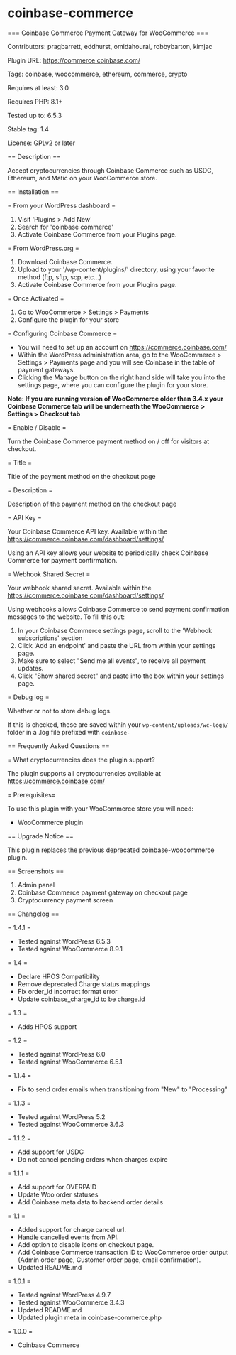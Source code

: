 # coinbase-commerce

=== Coinbase Commerce Payment Gateway for WooCommerce ===

Contributors: pragbarrett, eddhurst, omidahourai, robbybarton, kimjac

Plugin URL: https://commerce.coinbase.com/

Tags: coinbase, woocommerce, ethereum, commerce, crypto

Requires at least: 3.0

Requires PHP: 8.1+

Tested up to: 6.5.3

Stable tag: 1.4

License: GPLv2 or later

== Description ==

Accept cryptocurrencies through Coinbase Commerce such as USDC, Ethereum, and Matic on your WooCommerce store.

== Installation ==

= From your WordPress dashboard =

1. Visit 'Plugins > Add New'
2. Search for 'coinbase commerce'
3. Activate Coinbase Commerce from your Plugins page.

= From WordPress.org =

1. Download Coinbase Commerce.
2. Upload to your '/wp-content/plugins/' directory, using your favorite method (ftp, sftp, scp, etc...)
3. Activate Coinbase Commerce from your Plugins page.

= Once Activated =

1. Go to WooCommerce > Settings > Payments
2. Configure the plugin for your store

= Configuring Coinbase Commerce =

* You will need to set up an account on https://commerce.coinbase.com/
* Within the WordPress administration area, go to the WooCommerce > Settings > Payments page and you will see Coinbase in the table of payment gateways.
* Clicking the Manage button on the right hand side will take you into the settings page, where you can configure the plugin for your store.

**Note: If you are running version of WooCommerce older than 3.4.x your Coinbase Commerce tab will be underneath the WooCommerce > Settings > Checkout tab**

= Enable / Disable =

Turn the Coinbase Commerce payment method on / off for visitors at checkout.

= Title =

Title of the payment method on the checkout page

= Description =

Description of the payment method on the checkout page

= API Key =

Your Coinbase Commerce API key. Available within the https://commerce.coinbase.com/dashboard/settings/

Using an API key allows your website to periodically check Coinbase Commerce for payment confirmation.

= Webhook Shared Secret =

Your webhook shared secret. Available within the https://commerce.coinbase.com/dashboard/settings/

Using webhooks allows Coinbase Commerce to send payment confirmation messages to the website. To fill this out:

1. In your Coinbase Commerce settings page, scroll to the 'Webhook subscriptions' section
2. Click 'Add an endpoint' and paste the URL from within your settings page.
3. Make sure to select "Send me all events", to receive all payment updates.
4. Click "Show shared secret" and paste into the box within your settings page.

= Debug log =

Whether or not to store debug logs.

If this is checked, these are saved within your `wp-content/uploads/wc-logs/` folder in a .log file prefixed with `coinbase-`


== Frequently Asked Questions ==

= What cryptocurrencies does the plugin support?

The plugin supports all cryptocurrencies available at https://commerce.coinbase.com/

= Prerequisites=

To use this plugin with your WooCommerce store you will need:
* WooCommerce plugin



== Upgrade Notice ==

This plugin replaces the previous deprecated coinbase-woocommerce plugin.


== Screenshots ==

1. Admin panel
2. Coinbase Commerce payment gateway on checkout page
3. Cryptocurrency payment screen


== Changelog ==

= 1.4.1 =
* Tested against WordPress 6.5.3
* Tested against WooCommerce 8.9.1

= 1.4 =
* Declare HPOS Compatibility
* Remove deprecated Charge status mappings
* Fix order_id incorrect format error
* Update coinbase_charge_id to be charge.id

= 1.3 =
* Adds HPOS support

= 1.2 =
* Tested against WordPress 6.0
* Tested against WooCommerce 6.5.1

= 1.1.4 =
* Fix to send order emails when transitioning from "New" to "Processing"

= 1.1.3 =
* Tested against WordPress 5.2
* Tested against WooCommerce 3.6.3

= 1.1.2 =
* Add support for USDC
* Do not cancel pending orders when charges expire

= 1.1.1 =
* Add support for OVERPAID
* Update Woo order statuses
* Add Coinbase meta data to backend order details

= 1.1 =
* Added support for charge cancel url.
* Handle cancelled events from API.
* Add option to disable icons on checkout page.
* Add Coinbase Commerce transaction ID to WooCommerce order output (Admin order page, Customer order page, email confirmation).
* Updated README.md

= 1.0.1 =
* Tested against WordPress 4.9.7
* Tested against WooCommerce 3.4.3
* Updated README.md
* Updated plugin meta in coinbase-commerce.php

= 1.0.0 =
* Coinbase Commerce
